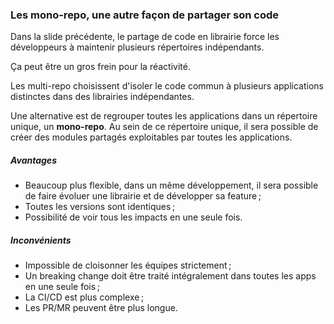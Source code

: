 ### Les mono-repo, une autre façon de partager son code

Dans la slide précédente, le partage de code en librairie force les développeurs à maintenir plusieurs répertoires indépendants.

Ça peut être un gros frein pour la réactivité.

Les multi-repo choisissent d'isoler le code commun à plusieurs applications distinctes dans des librairies indépendantes.

Une alternative est de regrouper toutes les applications dans un répertoire unique, un **mono-repo**.
Au sein de ce répertoire unique, il sera possible de créer des modules partagés exploitables par toutes les applications.

##### Avantages

- Beaucoup plus flexible, dans un même développement, il sera possible de faire évoluer une librairie et de développer sa feature ;
- Toutes les versions sont identiques ;
- Possibilité de voir tous les impacts en une seule fois.

##### Inconvénients

- Impossible de cloisonner les équipes strictement ;
- Un breaking change doit être traité intégralement dans toutes les apps en une seule fois ;
- La CI/CD est plus complexe ;
- Les PR/MR peuvent être plus longue.

